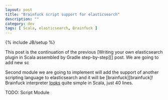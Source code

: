 ```yaml
---
layout: post
title: "Brainfuck script support for elasticsearch"
description: "" 
category: dev
tags: [ Scala, elasticsearch, Brainfuck ]
---
```

{% include JB/setup %}

This post is the continuation of the previous [Writing your own elasticsearch plugin in Scala assembled by Gradle step-by-step][] post. We are going to add new sc



Second module we are going to implement will add the support of another scripting language to elasticsearch and it will be [brainfuck][brainfuck]! Brainfuck interpreter [looks][brainfuck-int] quite simple in Scala, just 40 lines.

TODO: Script Module

[brainfuck-int]: http://peter-braun.org/2012/07/brainfuck-interpreter-in-40-lines-of-scala/
